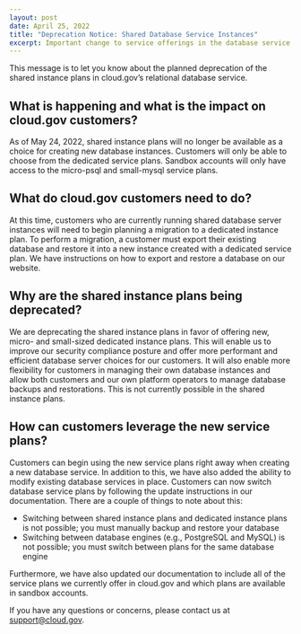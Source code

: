 ```yaml
---
layout: post
date: April 25, 2022
title: "Deprecation Notice: Shared Database Service Instances"
excerpt: Important change to service offerings in the database service
---
```


This message is to let you know about the planned deprecation of the shared instance plans in cloud.gov’s relational database service.

## What is happening and what is the impact on cloud.gov customers?

As of May 24, 2022, shared instance plans will no longer be available as a choice for creating new database instances.  Customers will only be able to choose from the dedicated service plans.  Sandbox accounts will only have access to the micro-psql and small-mysql service plans.
## What do cloud.gov customers need to do?

At this time, customers who are currently running shared database server instances will need to begin planning a migration to a dedicated instance plan.  To perform a migration, a customer must export their existing database and restore it into a new instance created with a dedicated service plan.  We have instructions on how to export and restore a database on our website.
## Why are the shared instance plans being deprecated?

We are deprecating the shared instance plans in favor of offering new, micro- and small-sized dedicated instance plans.  This will enable us to improve our security compliance posture and offer more performant and efficient database server choices for our customers.
It will also enable more flexibility for customers in managing their own database instances and allow both customers and our own platform operators to manage database backups and restorations.  This is not currently possible in the shared instance plans.
## How can customers leverage the new service plans?

Customers can begin using the new service plans right away when creating a new database service.  In addition to this, we have also added the ability to modify existing database services in place.  Customers can now switch database service plans by following the update instructions in our documentation.  There are a couple of things to note about this:

- Switching between shared instance plans and dedicated instance plans is not possible; you must manually backup and restore your database
- Switching between database engines (e.g., PostgreSQL and MySQL) is not possible; you must switch between plans for the same database engine
  
Furthermore, we have also updated our documentation to include all of the service plans we currently offer in cloud.gov and which plans are available in sandbox accounts.

If you have any questions or concerns, please contact us at support@cloud.gov.
